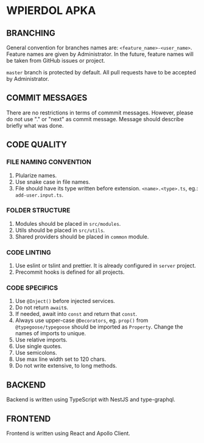 # WPIERDOL APKA

## BRANCHING
General convention for branches names are: `<feature_name>-<user_name>`.
Feature names are given by Administrator. In the future, feature names will be taken from GitHub issues or project.

`master` branch is protected by default. All pull requests have to be accepted by Administrator.

## COMMIT MESSAGES
There are no restrictions in terms of commmit messages. However, please do not use "." or "next" as commit message. Message should describe briefly what was done.

## CODE QUALITY

### FILE NAMING CONVENTION
1. Plularize names.
2. Use snake case in file names.
3. File should have its type written before extension. `<name>.<type>.ts`, eg.: `add-user.input.ts`.

### FOLDER STRUCTURE
1. Modules should be placed in `src/modules`.
2. Utils should be placed in `src/utils`.
3. Shared providers should be placed in `common` module.

### CODE LINTING
1. Use eslint or tslint and prettier. It is already configured in `server` project.
2. Precommit hooks is defined for all projects.

### CODE SPECIFICS
1. Use `@Inject()` before injected services.
2. Do not return `await`s.
3. If needed, await into `const` and return that `const`.
4. Always use upper-case `@Decorators`, eg. `prop()` from `@typegoose/typegoose` should be imported as `Property`. Change the names of imports to unique.
5. Use relative imports.
6. Use single quotes.
7. Use semicolons.
8. Use max line width set to 120 chars.
9. Do not write extensive, to long methods.

## BACKEND
Backend is written using TypeScript with NestJS and type-graphql.

## FRONTEND
Frontend is written using React and Apollo Client.